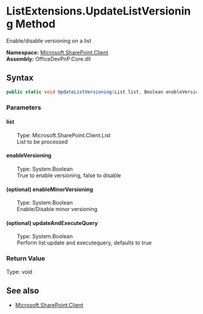 # ListExtensions.UpdateListVersioning Method  
Enable/disable versioning on a list  

**Namespace:** [Microsoft.SharePoint.Client](Microsoft.SharePoint.Client.md)  
**Assembly:** OfficeDevPnP.Core.dll  
## Syntax
```C#
public static void UpdateListVersioning(List list, Boolean enableVersioning, Boolean enableMinorVersioning, Boolean updateAndExecuteQuery)
```
### Parameters
#### list  
&emsp;&emsp;Type: Microsoft.SharePoint.Client.List  
&emsp;&emsp;List to be processed  

#### enableVersioning  
&emsp;&emsp;Type: System.Boolean  
&emsp;&emsp;True to enable versioning, false to disable  

#### (optional) enableMinorVersioning  
&emsp;&emsp;Type: System.Boolean  
&emsp;&emsp;Enable/Disable minor versioning  

#### (optional) updateAndExecuteQuery  
&emsp;&emsp;Type: System.Boolean  
&emsp;&emsp;Perform list update and executequery, defaults to true  

### Return Value
Type: void  

## See also
- [Microsoft.SharePoint.Client](Microsoft.SharePoint.Client.md)

